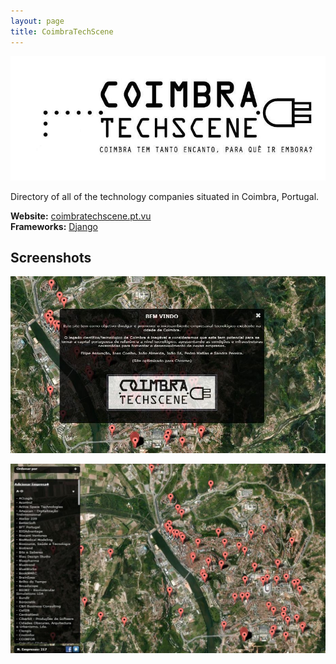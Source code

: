 ```yaml
---
layout: page
title: CoimbraTechScene
---
```


![](https://raw.githubusercontent.com/zydeon/CoimbraTechScene/master/screenshots/3.jpg)

Directory of all of the technology companies situated in Coimbra, Portugal.

**Website:** [coimbratechscene.pt.vu](http://coimbratechscene.pt.vu)  
**Frameworks:** [Django](https://www.djangoproject.com/)  
    
## Screenshots

![](https://raw.githubusercontent.com/zydeon/CoimbraTechScene/master/screenshots/1.jpg)

![](https://raw.githubusercontent.com/zydeon/CoimbraTechScene/master/screenshots/2.jpg)
    
